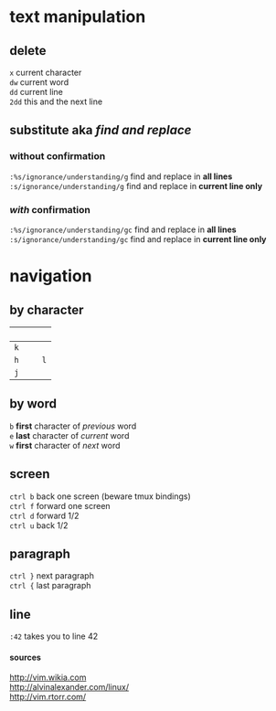 # text manipulation

## delete
`x` current character  
`dw` current word  
`dd` current line  
`2dd` this and the next line  

## substitute aka _find and replace_  
### without confirmation  
`:%s/ignorance/understanding/g` find and replace in __all lines__  
`:s/ignorance/understanding/g` find and replace in __current line only__  
### _with_ confirmation  
`:%s/ignorance/understanding/gc` find and replace in __all lines__  
`:s/ignorance/understanding/gc` find and replace in __current line only__  


# navigation

## by character

` `|` `|` `
-----|-----|------
  |`k`|
`h`| | `l`
  |`j`|  

## by word  
`b` **first** character of _previous_ word  
`e` **last** character of _current_ word  
`w` **first** character of _next_ word  

## screen
`ctrl b` back one screen (beware tmux bindings)  
`ctrl f` forward one screen  
`ctrl d` forward 1/2  
`ctrl u` back 1/2  

## paragraph  
`ctrl }` next paragraph  
`ctrl {` last paragraph  

## line  
`:42` takes you to line 42  


#### sources
http://vim.wikia.com  
http://alvinalexander.com/linux/  
http://vim.rtorr.com/  
